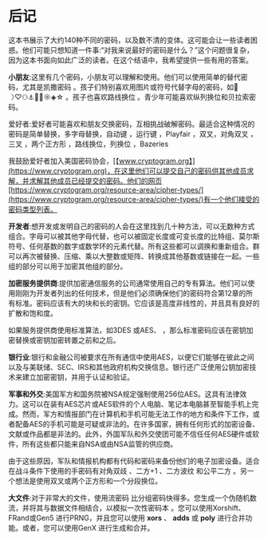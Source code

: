 # 后记

这本书展示了大约140种不同的密码，以及数不清的变体。这可能会让一些读者困惑。他们可能只想知道一件事:“对我来说最好的密码是什么？”这个问题很复杂，因为这本书面向如此广泛的读者。在这个结语中，我希望提供一些有用的答案。

**小朋友**:这里有几个密码，小朋友可以理解和使用。他们可以使用简单的替代密码，尤其是凯撒密码 。孩子们特别喜欢用图片或符号代替字母的密码，如🙂☽♡⚇⚓🎾🧙☼◈☆ 。孩子也喜欢路线换位 。青少年可能喜欢纵列换位和贝拉索密码。

爱好者:爱好者可能喜欢和朋友交换密码，互相挑战破解密码。最适合这种情况的密码是简单替换，多字母替换，自动键 ，运行键 ，Playfair ，双叉，对角双叉 ，三叉 ，两个正方形 ，路线换位，列换位 ，Bazeries

我鼓励爱好者加入美国密码协会，[【www.cryptogram.org】](https://www.cryptogram.org)，在这里他们可以提交自己的密码供其他成员求解，并求解其他成员已经提交的密码。他们的网页[https://www.cryptogram.org/resource-area/cipher-types/](https://www.cryptogram.org/resource-area/cipher-types/)有一个他们接受的密码类型列表。

**开发者**:想开发或发明自己的密码的人会在这里找到几十种方法，可以无数种方式组合。字母可以被其他字母代替，也可以被固定长度或可变长度的比特组、莫尔斯符号、任何基数的数字或数学环的元素代替。所有这些都可以调换和重新组合。群可以再次被替换、压缩、乘以大整数或矩阵、转换成其他基数或链接在一起。一些组的部分可以用于加密其他组的部分。

**加密服务提供商**:提供加密通信服务的公司通常使用自己的专有算法。他们可以使用刚刚为开发者列出的任何技术，但是他们必须确保他们的密码符合第12章的所有标准。密码应该有大的块和长的密钥。它应该是高度非线性的，并且具有良好的扩散和饱和度。

如果服务提供商使用标准算法，如3DES 或AES、 ，那么标准密码应该在密钥加密替换或密钥加密转置之前和之后。

**银行业**:银行和金融公司被要求在所有通信中使用AES，以便它们能够在彼此之间以及与美联储、SEC、IRS和其他政府机构交换信息。银行还广泛使用公钥加密技术来建立加密密钥，并用于认证和验证。

**军事和外交**:美国军方和国务院被NSA规定强制使用256位AES。这具有法律效力。这可以在装有AES芯片或AES软件的个人电脑、笔记本电脑甚至智能手机上完成。然而，军方和情报部门在计算机和手机可能无法工作的地方和条件下工作，或者配备AES的手机可能是可疑或非法的。在许多国家，拥有任何形式的加密设备、文献或作品都是非法的。此外，外国军队和外交使团可能不信任任何AES硬件或软件，所有这些都只能来自NSA或由NSA监管的供应商。

由于这些原因，军队和情报机构都有代码和密码来备份他们的电子加密设备。适合在战斗条件下使用的手密码有对角双歧 、二方+1 、二方波纹 和公平二方 。另一个想法是使用双叉或两个正方形和一个分段换位。

**大文件**:对于非常大的文件，使用流密码 比分组密码快得多。您生成一个伪随机数流，并将其与数据文件相结合，以模拟一次性密码本 。您可以使用Xorshift、FRand或Gen5 进行PRNG，并且您可以使用 **xors** 、 **adds** 或 **poly** 进行合并功能。或者，您可以使用GenX 进行生成和合并。